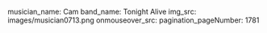 musician_name: Cam
band_name: Tonight Alive
img_src: images/musician0713.png
onmouseover_src: 
pagination_pageNumber: 1781